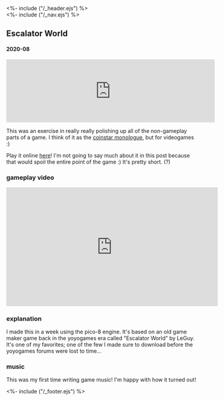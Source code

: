 <!DOCTYPE html>
<html lang="en">
<head>
<%- include ("/_header.ejs") %>
</head>
<body>
<div class="wrapper">
<%- include ("/_nav.ejs") %>
<section id="main-content">
<h1 class="post-title">Escalator World</h1>
<h4 class="post-meta">2020-08</h4>

<iframe frameborder="0" src="https://itch.io/embed/742744?bg_color=8ecc74&amp;fg_color=291814&amp;link_color=e0964c&amp;border_color=f2cfb8" width="552" height="167"><a href="https://pancelor.itch.io/escalator-world">Escalator World by pancelor</a></iframe>

This was an exercise in really really polishing up all of the non-gameplay parts of a game. I think of it as the [coinstar monologue](https://youtu.be/w20iz92QUco), but for videogames :)

Play it online [here](https://pancelor.itch.io/escalator-world)! I'm not going to say much about it in this post because that would spoil the entire point of the game :) It's pretty short. (?)

### gameplay video

<iframe width="560" height="315" src="https://www.youtube-nocookie.com/embed/suoa5GiEE6o?rel=0" frameborder="0" allow="accelerometer; autoplay; clipboard-write; encrypted-media; gyroscope; picture-in-picture" allowfullscreen></iframe>

### explanation

I made this in a week using the pico-8 engine. It's based on an old game maker game back in the yoyogames era called "Escalator World" by LeGuy. It's one of my favorites; one of the few I made sure to download before the yoyogames forums were lost to time...

### music

This was my first time writing game music! I'm happy with how it turned out!

</section>
<%- include ("/_footer.ejs") %>
</body>
</html>
